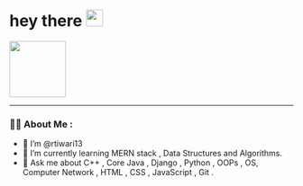 <h1>
  hey there
  <img src="https://media.giphy.com/media/hvRJCLFzcasrR4ia7z/giphy.gif" width="30px"/>
</h1>
<div id="header">
 <img src ="https://media.giphy.com/media/L1R1tvI9svkIWwpVYr/giphy.gif" width="100">
</div>
<hr>


### :woman_technologist: About Me :
- 👋  I’m @rtiwari13
- 🌱 I’m currently learning MERN stack , Data Structures and Algorithms.
- 💬 Ask me about C++ , Core Java , Django , Python , OOPs , OS, Computer Network , HTML , CSS , JavaScript , Git .
  

